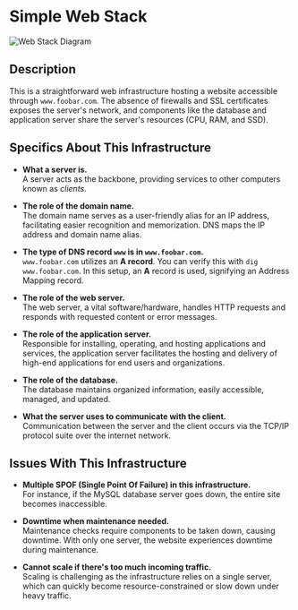 # Simple Web Stack

![Web Stack Diagram](https://i.imgur.com/AgPl4U3.png)

## Description

This is a straightforward web infrastructure hosting a website accessible through `www.foobar.com`. The absence of firewalls and SSL certificates exposes the server's network, and components like the database and application server share the server's resources (CPU, RAM, and SSD).

## Specifics About This Infrastructure

+ **What a server is.**<br/>
  A server acts as the backbone, providing services to other computers known as *clients*.

+ **The role of the domain name.**<br/>
  The domain name serves as a user-friendly alias for an IP address, facilitating easier recognition and memorization. DNS maps the IP address and domain name alias.

+ **The type of DNS record `www` is in `www.foobar.com`.**<br/>
  `www.foobar.com` utilizes an **A record**. You can verify this with `dig www.foobar.com`. In this setup, an **A** record is used, signifying an Address Mapping record.

+ **The role of the web server.**<br/>
  The web server, a vital software/hardware, handles HTTP requests and responds with requested content or error messages.

+ **The role of the application server.**<br/>
  Responsible for installing, operating, and hosting applications and services, the application server facilitates the hosting and delivery of high-end applications for end users and organizations.

+ **The role of the database.**<br/>
  The database maintains organized information, easily accessible, managed, and updated.

+ **What the server uses to communicate with the client.**<br/>
  Communication between the server and the client occurs via the TCP/IP protocol suite over the internet network.

## Issues With This Infrastructure

+ **Multiple SPOF (Single Point Of Failure) in this infrastructure.**<br/>
  For instance, if the MySQL database server goes down, the entire site becomes inaccessible.

+ **Downtime when maintenance needed.**<br/>
  Maintenance checks require components to be taken down, causing downtime. With only one server, the website experiences downtime during maintenance.

+ **Cannot scale if there's too much incoming traffic.**<br/>
  Scaling is challenging as the infrastructure relies on a single server, which can quickly become resource-constrained or slow down under heavy traffic.

